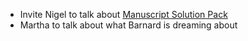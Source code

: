 - Invite Nigel to talk about [Manuscript Solution Pack](https://github.com/discoverygarden/islandora_solution_pack_manuscript)
- Martha to talk about what Barnard is dreaming about
